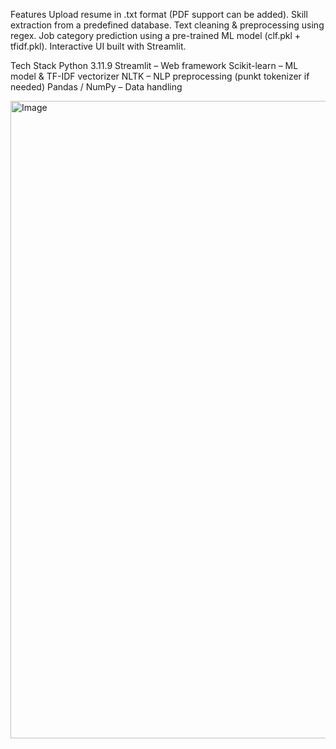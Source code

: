 Features
  Upload resume in .txt format (PDF support can be added).
  Skill extraction from a predefined database.
  Text cleaning & preprocessing using regex.
  Job category prediction using a pre-trained ML model (clf.pkl + tfidf.pkl).
  Interactive UI built with Streamlit.


Tech Stack
  Python 3.11.9
  Streamlit – Web framework
  Scikit-learn – ML model & TF-IDF vectorizer
  NLTK – NLP preprocessing (punkt tokenizer if needed)
  Pandas / NumPy – Data handling

<img width="1920" height="1020" alt="Image" src="https://github.com/user-attachments/assets/8efb27f0-7bc2-4e70-bdb6-3aabbf6a0e41" />


